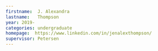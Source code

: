 ```yaml
---
firstname:  J. Alexandra
lastname:   Thompson
year: 2019-
categories: undergraduate
homepage:  https://www.linkedin.com/in/jenalexthompson/
supervisor: Petersen
---
```

